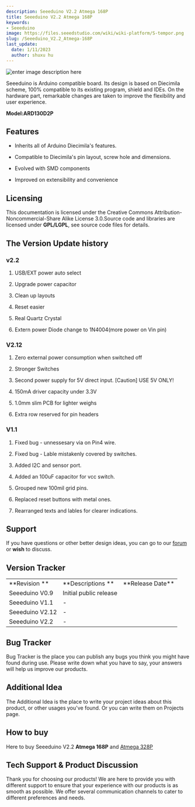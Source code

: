```yaml
---
description: Seeeduino V2.2 Atmega 168P
title: Seeeduino V2.2 Atmega 168P
keywords:
- Seeeduino 
image: https://files.seeedstudio.com/wiki/wiki-platform/S-tempor.png
slug: /Seeeduino_V2.2_Atmega-168P
last_update:
  date: 1/11/2023
  author: shuxu hu
---
```


![enter image description here](https://files.seeedstudio.com/wiki/Seeeduino_V2.2_Atmega-168P/img/Seeeduino-168p.jpg)

Seeeduino is Arduino compatible board. Its design is based on Diecimila scheme, 100% compatible to its existing program, shield and IDEs. On the hardware part, remarkable changes are taken to improve the flexibility and user experience.

**Model:ARD130D2P**

##   Features

*   Inherits all of Arduino Diecimila's features.

*   Compatible to Diecimila's pin layout, screw hole and dimensions.

*   Evolved with SMD components

*   Improved on extensibility and convenience

##   Licensing  

This documentation is licensed under the Creative Commons Attribution-Noncommercial-Share Alike License 3.0.Source code and libraries are licensed under **GPL/LGPL**, see source code files for details.

##   The Version Update history

###   v2.2

1.  USB/EXT power auto select

2.  Upgrade power capacitor

3.  Clean up layouts

4.  Reset easier

5.  Real Quartz Crystal

6.  Extern power Diode change to 1N4004(more power on Vin pin)

###   V2.12

1.  Zero external power consumption when switched off

2.  Stronger Switches

3.  Second power supply for 5V direct input. [Caution] USE 5V ONLY!

4.  150mA driver capacity under 3.3V

5.  1.0mm slim PCB for lighter weighs

6.  Extra row reserved for pin headers

###   V1.1

1.  Fixed bug - unnessesary via on Pin4 wire.

2.  Fixed bug - Lable mistakenly covered by switches.

3.  Added I2C and sensor port.

4.  Added an 100uF capacitor for vcc switch.

5.  Grouped new 100mil grid pins.

6.  Replaced reset buttons with metal ones.

7.  Rearranged texts and lables for clearer indications.

##   Support  

If you have questions or other better design ideas, you can go to our [forum](https://www.seeedstudio.com/forum) or **wish** to discuss.

##   Version Tracker  

<table cellPadding={5} cellSpacing={0}>
  <tbody><tr>
      <td width={300}> **Revision **
      </td>
      <td width={500}> **Descriptions **
      </td>
      <td width={200}> **Release Date**
      </td></tr>
    <tr style={{fontSize: '90%'}}>
      <td> Seeeduino V0.9
      </td>
      <td> Initial public release
      </td>
      <td>
      </td></tr>
    <tr style={{fontSize: '90%'}}>
      <td> Seeeduino V1.1
      </td>
      <td> -
      </td>
      <td>
      </td></tr>
    <tr style={{fontSize: '90%'}}>
      <td> Seeeduino V2.12
      </td>
      <td> -
      </td>
      <td>
      </td></tr>
    <tr style={{fontSize: '90%'}}>
      <td> Seeeduino V2.2
      </td>
      <td> -
      </td>
      <td>
      </td></tr></tbody></table>


##   Bug Tracker  

Bug Tracker is the place you can publish any bugs you think you might have found during use. Please write down what you have to say, your answers will help us improve our products.

##   Additional Idea  

The Additional Idea is the place to write your project ideas about this product, or other usages you've found. Or you can write them on Projects page.

##   How to buy  

Here to buy Seeeduino V2.2 **Atmega 168P** and [Atmega 328P](https://www.seeedstudio.com/depot/seeeduino-v22-atmega-328p-p-669.html?cPath=79_80)

## Tech Support & Product Discussion

Thank you for choosing our products! We are here to provide you with different support to ensure that your experience with our products is as smooth as possible. We offer several communication channels to cater to different preferences and needs.

<div class="button_tech_support_container">
<a href="https://forum.seeedstudio.com/" class="button_forum"></a> 
<a href="https://www.seeedstudio.com/contacts" class="button_email"></a>
</div>

<div class="button_tech_support_container">
<a href="https://discord.gg/eWkprNDMU7" class="button_discord"></a> 
<a href="https://github.com/Seeed-Studio/wiki-documents/discussions/69" class="button_discussion"></a>
</div>
